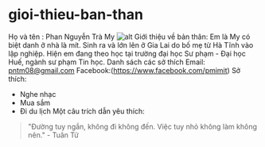 # gioi-thieu-ban-than
Họ và tên : Phan Nguyễn Trà My
![alt](http://drive.google.com/file/d/1ghArrDYF9B2Qx1IM2rFSPdT_AlA3yUQ2/view?usp=drive_link)
Giới thiệu về bản thân: Em là My có biệt danh ở nhà là mít. Sinh ra và lớn lên ở Gia Lai do bố mẹ từ Hà Tĩnh vào lập nghiệp. Hiện em đang theo học tại trường đại học Sư phạm - Đại học Huế, ngành sư phạm Tin học.
Danh sách các sở thích
Email: pntm08@gmail.com
Facebook:(https://www.facebook.com/pmimit)
Sở thích:
* Nghe nhạc
* Mua sắm
* Đi du lịch
Một câu trích dẫn yêu thích:
> "Đường tuy ngắn, không đi không đến. Việc tuy nhỏ không làm không nên." - Tuân Tử